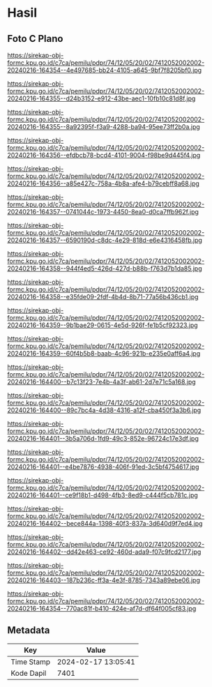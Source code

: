 # Hasil

## Foto C Plano

https://sirekap-obj-formc.kpu.go.id/c7ca/pemilu/pdpr/74/12/05/20/02/7412052002002-20240216-164354--4e497685-bb24-4105-a645-9bf7f8205bf0.jpg

https://sirekap-obj-formc.kpu.go.id/c7ca/pemilu/pdpr/74/12/05/20/02/7412052002002-20240216-164355--d24b3152-e912-43be-aec1-10fb10c81d8f.jpg

https://sirekap-obj-formc.kpu.go.id/c7ca/pemilu/pdpr/74/12/05/20/02/7412052002002-20240216-164355--8a92395f-f3a9-4288-ba94-95ee73ff2b0a.jpg

https://sirekap-obj-formc.kpu.go.id/c7ca/pemilu/pdpr/74/12/05/20/02/7412052002002-20240216-164356--efdbcb78-bcd4-4101-9004-f98be9d445f4.jpg

https://sirekap-obj-formc.kpu.go.id/c7ca/pemilu/pdpr/74/12/05/20/02/7412052002002-20240216-164356--a85e427c-758a-4b8a-afe4-b79cebff8a68.jpg

https://sirekap-obj-formc.kpu.go.id/c7ca/pemilu/pdpr/74/12/05/20/02/7412052002002-20240216-164357--0741044c-1973-4450-8ea0-d0ca7ffb962f.jpg

https://sirekap-obj-formc.kpu.go.id/c7ca/pemilu/pdpr/74/12/05/20/02/7412052002002-20240216-164357--6590190d-c8dc-4e29-818d-e6e4316458fb.jpg

https://sirekap-obj-formc.kpu.go.id/c7ca/pemilu/pdpr/74/12/05/20/02/7412052002002-20240216-164358--944f4ed5-426d-427d-b88b-f763d7b1da85.jpg

https://sirekap-obj-formc.kpu.go.id/c7ca/pemilu/pdpr/74/12/05/20/02/7412052002002-20240216-164358--e35fde09-2fdf-4b4d-8b71-77a56b436cb1.jpg

https://sirekap-obj-formc.kpu.go.id/c7ca/pemilu/pdpr/74/12/05/20/02/7412052002002-20240216-164359--9b1bae29-0615-4e5d-926f-fe1b5cf92323.jpg

https://sirekap-obj-formc.kpu.go.id/c7ca/pemilu/pdpr/74/12/05/20/02/7412052002002-20240216-164359--60f4b5b8-baab-4c96-921b-e235e0aff6a4.jpg

https://sirekap-obj-formc.kpu.go.id/c7ca/pemilu/pdpr/74/12/05/20/02/7412052002002-20240216-164400--b7c13f23-7e4b-4a3f-ab61-2d7e71c5a168.jpg

https://sirekap-obj-formc.kpu.go.id/c7ca/pemilu/pdpr/74/12/05/20/02/7412052002002-20240216-164400--89c7bc4a-4d38-4316-a12f-cba450f3a3b6.jpg

https://sirekap-obj-formc.kpu.go.id/c7ca/pemilu/pdpr/74/12/05/20/02/7412052002002-20240216-164401--3b5a706d-1fd9-49c3-852e-96724c17e3df.jpg

https://sirekap-obj-formc.kpu.go.id/c7ca/pemilu/pdpr/74/12/05/20/02/7412052002002-20240216-164401--e4be7876-4938-406f-91ed-3c5bf4754617.jpg

https://sirekap-obj-formc.kpu.go.id/c7ca/pemilu/pdpr/74/12/05/20/02/7412052002002-20240216-164401--ce9f18b1-d498-4fb3-8ed9-c444f5cb781c.jpg

https://sirekap-obj-formc.kpu.go.id/c7ca/pemilu/pdpr/74/12/05/20/02/7412052002002-20240216-164402--bece844a-1398-40f3-837a-3d640d9f7ed4.jpg

https://sirekap-obj-formc.kpu.go.id/c7ca/pemilu/pdpr/74/12/05/20/02/7412052002002-20240216-164402--dd42e463-ce92-460d-ada9-f07c9fcd2177.jpg

https://sirekap-obj-formc.kpu.go.id/c7ca/pemilu/pdpr/74/12/05/20/02/7412052002002-20240216-164403--187b236c-ff3a-4e3f-8785-7343a89ebe06.jpg

https://sirekap-obj-formc.kpu.go.id/c7ca/pemilu/pdpr/74/12/05/20/02/7412052002002-20240216-164354--770ac81f-b410-424e-af7d-df64f005cf83.jpg


## Metadata

| Key        | Value               |
| ---------- | ------------------- |
| Time Stamp | 2024-02-17 13:05:41 |
| Kode Dapil | 7401                |




